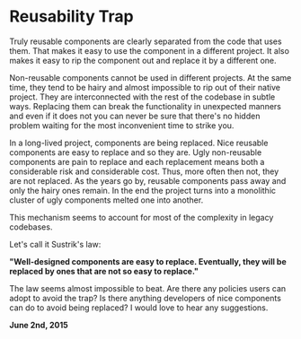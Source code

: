 # Reusability Trap



Truly reusable components are clearly separated from the code that uses them. That makes it easy to use the component in a different project. It also makes it easy to rip the component out and replace it by a different one.

Non-reusable components cannot be used in different projects. At the same time, they tend to be hairy and almost impossible to rip out of their native project. They are interconnected with the rest of the codebase in subtle ways. Replacing them can break the functionality in unexpected manners and even if it does not you can never be sure that there's no hidden problem waiting for the most inconvenient time to strike you.

In a long-lived project, components are being replaced. Nice reusable components are easy to replace and so they are. Ugly non-reusable components are pain to replace and each replacement means both a considerable risk and considerable cost. Thus, more often then not, they are not replaced. As the years go by, reusable components pass away and only the hairy ones remain. In the end the project turns into a monolithic cluster of ugly components melted one into another.

This mechanism seems to account for most of the complexity in legacy codebases.

Let's call it Sustrik's law:

**"Well-designed components are easy to replace. Eventually, they will be replaced by ones that are not so easy to replace."**

The law seems almost impossible to beat. Are there any policies users can adopt to avoid the trap? Is there anything developers of nice components can do to avoid being replaced? I would love to hear any suggestions.

**June 2nd, 2015**